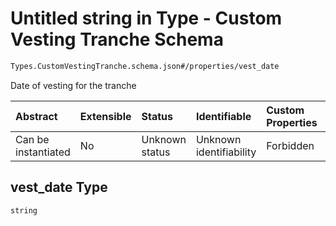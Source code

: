 # Untitled string in Type - Custom Vesting Tranche Schema

```txt
Types.CustomVestingTranche.schema.json#/properties/vest_date
```

Date of vesting for the tranche

| Abstract            | Extensible | Status         | Identifiable            | Custom Properties | Additional Properties | Access Restrictions | Defined In                                                                                                |
| :------------------ | :--------- | :------------- | :---------------------- | :---------------- | :-------------------- | :------------------ | :-------------------------------------------------------------------------------------------------------- |
| Can be instantiated | No         | Unknown status | Unknown identifiability | Forbidden         | Allowed               | none                | [CustomVestingTranche.schema.json*](../out/types/CustomVestingTranche.schema.json "open original schema") |

## vest_date Type

`string`

